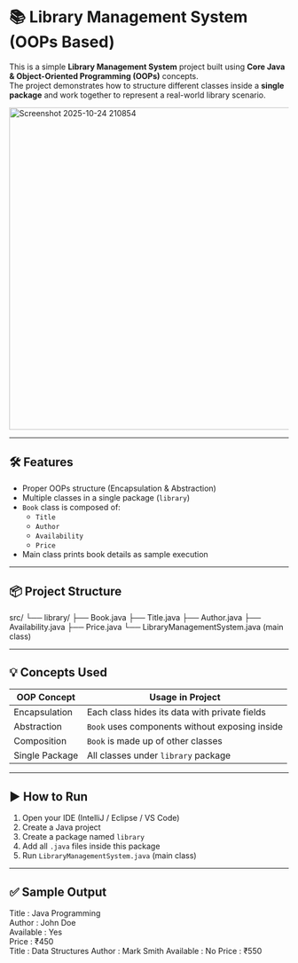 # 📚 Library Management System (OOPs Based)

This is a simple **Library Management System** project built using **Core Java & Object-Oriented Programming (OOPs)** concepts.  
The project demonstrates how to structure different classes inside a **single package** and work together to represent a real-world library scenario.

<img width="616" height="581" alt="Screenshot 2025-10-24 210854" src="https://github.com/user-attachments/assets/a70bf69f-f99a-468b-8a16-820a3ee9d703" />

---

## 🛠️ Features

- Proper OOPs structure (Encapsulation & Abstraction)
- Multiple classes in a single package (`library`)
- `Book` class is composed of:
  - `Title`
  - `Author`
  - `Availability`
  - `Price`
- Main class prints book details as sample execution

---

## 📦 Project Structure
src/
└── library/
├── Book.java
├── Title.java
├── Author.java
├── Availability.java
├── Price.java
└── LibraryManagementSystem.java (main class)

---

## 💡 Concepts Used

| OOP Concept    | Usage in Project                                |
|---------------|--------------------------------------------------|
| Encapsulation | Each class hides its data with private fields    |
| Abstraction   | `Book` uses components without exposing inside   |
| Composition   | `Book` is made up of other classes               |
| Single Package| All classes under `library` package              |

---

## ▶️ How to Run

1. Open your IDE (IntelliJ / Eclipse / VS Code)
2. Create a Java project
3. Create a package named `library`
4. Add all `.java` files inside this package
5. Run `LibraryManagementSystem.java` (main class)

---

## ✅ Sample Output
Title : Java Programming<br>
Author : John Doe<br>
Available : Yes<br>
Price : ₹450<br>
Title : Data Structures
Author : Mark Smith
Available : No
Price : ₹550
